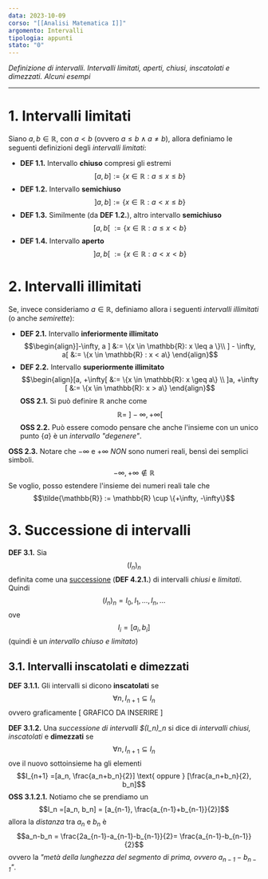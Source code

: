 ```yaml
---
data: 2023-10-09
corso: "[[Analisi Matematica I]]"
argomento: Intervalli
tipologia: appunti
stato: "0"
---
```

*Definizione di intervalli. Intervalli limitati, aperti, chiusi, inscatolati e dimezzati. Alcuni esempi*
- - -

# 1. Intervalli limitati
Siano $a, b \in \mathbb{R}$, con $a < b$ (ovvero $a \leq b \land a \neq b$), allora definiamo le seguenti definizioni degli *intervalli limitati*:
- **DEF 1.1.** Intervallo **chiuso** compresi gli estremi $$[a,b] := \{x \in \mathbb{R}: a \leq x \leq b\}$$
- **DEF 1.2.** Intervallo **semichiuso** $$]a, b] := \{x \in \mathbb{R}: a < x \leq b\}$$
- **DEF 1.3.** Similmente (da **DEF 1.2.**), altro intervallo **semichiuso** $$[a, b[ \ := \{x \in \mathbb{R}: a \leq x < b\}$$
- **DEF 1.4.** Intervallo **aperto** $$]a, b[ \ := \{x \in \mathbb{R}: a < x < b\}$$
# 2. Intervalli illimitati
Se, invece consideriamo $a \in \mathbb{R}$, definiamo allora i seguenti *intervalli illimitati* (o anche *semirette*):
- **DEF 2.1.** Intervallo **inferiormente illimitato** $$\begin{align}]-\infty, a ] &:= \{x \in \mathbb{R}: x \leq a \}\\ ] - \infty, a[ &:= \{x \in \mathbb{R} : x < a\} \end{align}$$
- **DEF 2.2.** Intervallo **superiormente illimitato** $$\begin{align}[a, +\infty[  &:= \{x \in \mathbb{R}: x \geq a\} \\ ]a, +\infty [ &:= \{x \in \mathbb{R}: x > a\} \end{align}$$
**OSS 2.1.** Si può definire $\mathbb{R}$ anche come $$\mathbb{R} = \ ]-\infty, +\infty[$$
**OSS 2.2.** Può essere comodo pensare che anche l'insieme con un unico punto $\{a\}$ è un *intervallo "degenere"*.

**OSS 2.3.** Notare che $-\infty$ e $+\infty$ *NON* sono numeri reali, bensì dei semplici simboli. $$-\infty, +\infty \not \in \mathbb{R}$$Se voglio, posso estendere l'insieme dei numeri reali tale che $$\tilde{\mathbb{R}} := \mathbb{R} \cup \{+\infty, -\infty\}$$
# 3. Successione di intervalli
**DEF 3.1.** Sia $$(I_n)_n$$definita come una [successione](Assiomi%20di%20Peano,%20il%20principio%20di%20induzione) (**DEF 4.2.1.**) di intervalli *chiusi* e *limitati*. Quindi $$(I_n)_n = I_0, I_1, \ldots ,I_n, \ldots$$ove $$I_i = [a_i, b_i]$$(quindi è un *intervallo chiuso e limitato*)

## 3.1. Intervalli inscatolati e dimezzati
**DEF 3.1.1.** Gli intervalli si dicono **inscatolati** se $$\forall n, I_{n+1}\subseteq I_{n}$$ovvero graficamente
[ GRAFICO DA INSERIRE ]

**DEF 3.1.2.** Una *successione di intervalli $(I_n)_n* si dice di *intervalli chiusi, inscatolati* e **dimezzati** se $$\forall n, I_{n+1} \subseteq I_{n}$$ove il nuovo sottoinsieme ha gli elementi $$I_{n+1} =[a_n, \frac{a_n+b_n}{2}] \text{ oppure } [\frac{a_n+b_n}{2}, b_n]$$
**OSS 3.1.2.1.** Notiamo che se prendiamo un $$I_n =[a_n, b_n] = [a_{n-1}, \frac{a_{n-1}+b_{n-1}}{2}]$$allora la *distanza* tra $a_n$ e $b_n$ è $$a_n-b_n = \frac{2a_{n-1}-a_{n-1}-b_{n-1}}{2}= \frac{a_{n-1}-b_{n-1}}{2}$$ovvero la *"metà della lunghezza del segmento di prima, ovvero $a_{n-1}-b_{n-1}$"*.
